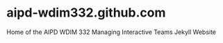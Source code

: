 aipd-wdim332.github.com
=======================

Home of the AIPD WDIM 332 Managing Interactive Teams Jekyll Website
